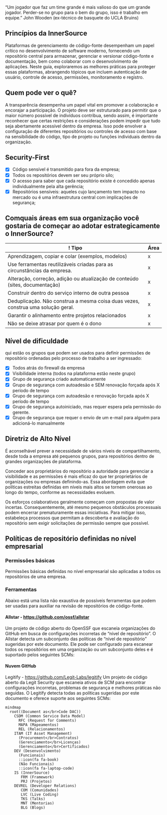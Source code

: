 “Um jogador que faz um time grande é mais valioso do que um grande jogador. Perder-se no grupo para o bem do grupo, isso é trabalho em equipe.” John Wooden (ex-técnico de basquete do UCLA Bruins) 

## Princípios da InnerSource
Plataformas de gerenciamento de código-fonte desempenham um papel crítico no desenvolvimento de software moderno, fornecendo um repositório central para armazenar, gerenciar e versionar código-fonte e documentação, bem como colaborar com o desenvolvimento de aplicações.
Neste guia, exploraremos as melhores práticas para proteger essas plataformas, abrangendo tópicos que incluem autenticação de usuário, controle de acesso, permissões, monitoramento e registro. 

## Quem pode ver o quê?
A transparência desempenha um papel vital em promover a colaboração e encorajar a participação. O projeto deve ser estruturado para permitir que o maior número possível de indivíduos contribua, sendo assim, é importante reconhecer que certas restrições e considerações podem impedir que tudo seja abertamente acessível dentro da empresa.
Isso pode envolver a configuração de diferentes repositórios ou controles de acesso com base na sensibilidade do código, tipo de projeto ou funções individuais dentro da organização.

## Security-First
- [x] Código sensível é transmitido para fora da empresa;
- [x] Todos os repositórios devem ser seu próprio silo;
- [x] O acesso para saber que cada repositório existe é concedido apenas individualmente pela alta gerência;
- [x] Repositórios sensíveis: aqueles cujo lançamento tem impacto no mercado ou é uma infraestrutura central com implicações de segurança;

## Com ​​quais áreas em sua organização você gostaria de começar ao adotar estrategicamente o InnerSource?
!  Tipo                                                                            | Área |
| ----                                                                             | ---- |
| Aprendizagem, copiar e colar (exemplos, modelos)                                 |   x  |
| Use ferramentas reutilizáveis ​​criadas para as circunstâncias da empresa.         |   x  |
| Alteração, correção, adição ou atualização de conteúdo (sites, documentação)     |   x  |
| Construir dentro do serviço interno de outra pessoa                              |   x  |
| Deduplicação. Não construa a mesma coisa duas vezes, construa uma solução geral. | x    |
| Garantir o alinhamento entre projetos relacionados                               | x    |
| Não se deixe atrasar por quem é o dono                                           | x    |

## Nível de dificuldade
qui estão os grupos que podem ser usados ​​para definir permissões de repositório ordenadas pelo processo de trabalho a ser ingressado:

- [x] Todos atrás do firewall da empresa
- [x] Visibilidade interna (todos na plataforma estão neste grupo)
- [x] Grupo de segurança criado automaticamente
- [x] Grupo de segurança com autoadesão e SEM renovação forçada após X período de tempo
- [x] Grupo de segurança com autoadesão e renovação forçada após X período de tempo
- [x] Grupo de segurança autoiniciado, mas requer espera pela permissão do gerente.
- [x] Grupo de segurança que requer o envio de um e-mail para alguém para adicioná-lo manualmente

## Diretriz de Alto Nível
É aconselhável prever a necessidade de vários níveis de compartilhamento, desde toda a empresa até pequenos grupos, para repositórios dentro de grandes organizações de plataforma.

Conceder aos proprietários do repositório a autoridade para gerenciar a visibilidade e as permissões é mais eficaz do que ter proprietários de organizações ou empresas definindo-as. Essa abordagem evita que políticas estreitas definidas em níveis mais altos se tornem onerosas ao longo do tempo, conforme as necessidades evoluem.

Os esforços colaborativos geralmente começam com propostas de valor incertas. Consequentemente, até mesmo pequenos obstáculos processuais podem encerrar prematuramente essas iniciativas. Para mitigar isso, estabeleça processos que permitam a descoberta e avaliação do repositório sem exigir solicitações de permissão sempre que possível.

## Políticas de repositório definidas no nível empresarial
### Permissões básicas
Permissões básicas definidas no nível empresarial são aplicadas a todos os repositórios de uma empresa.

### Ferramentas
Abaixo está uma lista não exaustiva de possíveis ferramentas que podem ser usadas para auxiliar na revisão de repositórios de código-fonte.

#### Allstar - https://github.com/ossf/allstar
Um projeto de código aberto do OpenSSF que escaneia organizações do GitHub em busca de configurações incorretas de “nível de repositório”. O Allstar detecta um subconjunto das políticas de “nível de repositório” sugeridas por este documento. Ele pode ser configurado para escanear todos os repositórios em uma organização ou um subconjunto deles e é suportado pelos seguintes SCMs:

#### Nuvem GitHub
Legitify - https://github.com/Legit-Labs/legitify
Um projeto de código aberto da Legit Security que escaneia ativos de SCM para encontrar configurações incorretas, problemas de segurança e melhores práticas não seguidas. O Legitify detecta todas as políticas sugeridas por este documento e oferece suporte aos seguintes SCMs:

```mermaid
mindmap
  root((Document as</br>Code DAC))
    CSDM (Common Service Data Model)
      RFC (Request for Comments)
      MAPA (Mapeamentos)
      REL (Relacionamentos)
    ITAM (IT Asset Management)
      (Procurement</br>Contratos)
      (Gerenciamento</br>Licenças)
      (Gerenciamento</br>Certificados)
    DEV (Desenvolvimento)
      (Funcionais)
      ::icon(fa fa-book)
      (Não Funcionais)
      ::icon(fa fa-laptop-code)
    IS (InnerSource)
       FRM (Framework)
       PRJ (Projetos)
    DEVREL (Developer Relations)
       COM (Comunidades)
       LVC (Live Coding)
       TKS (Talks)
       MNT (Mentorias)
       BLG (Blogs)
```
